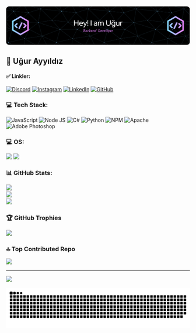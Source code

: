 ![Header](./g2.png)


## 👋 Uğur Ayyıldız 

#### ✅ Linkler:
[![Discord](https://img.shields.io/badge/Discord-%237289DA.svg?logo=discord&logoColor=white)](https://discord.gg/ugurayyildizx)
[![Instagram](https://img.shields.io/badge/Instagram-%23E4405F.svg?logo=Instagram&logoColor=white)](https://instagram.com/ugurayyildizx) 
[![LinkedIn](https://img.shields.io/badge/LinkedIn-%230077B5.svg?logo=linkedin&logoColor=white)](https://www.linkedin.com/in/u%C4%9Fur-ayy%C4%B1ld%C4%B1z-758616291/)
[![GitHub](https://img.shields.io/badge/GitHub-100000.svg?style=for-the-badge&logo=github&logoColor=white)](https://github.com/ugurayyildizx/)
### 💻 Tech Stack:
![JavaScript](https://img.shields.io/badge/javascript-%23323330.svg?style=for-the-badge&logo=javascript&logoColor=%23F7DF1E)
![Node JS ](https://img.shields.io/badge/Node.js-43853D?style=for-the-badge&logo=node.js&logoColor=white)
![C#](https://img.shields.io/badge/C%23-239120?style=for-the-badge&logo=c-sharp&logoColor=white)
![Python](https://img.shields.io/badge/python-3670A0?style=for-the-badge&logo=python&logoColor=ffdd54) 
![NPM](https://img.shields.io/badge/NPM-%23000000.svg?style=for-the-badge&logo=npm&logoColor=white) 
![Apache](https://img.shields.io/badge/apache-%23D42029.svg?style=for-the-badge&logo=apache&logoColor=white) 
![Adobe Photoshop](https://img.shields.io/badge/adobephotoshop-%2331A8FF.svg?style=for-the-badge&logo=adobephotoshop&logoColor=white)
### 💻 OS:
![](https://img.shields.io/badge/Android-3DDC84?style=for-the-badge&logo=android&logoColor=white)
![](https://img.shields.io/badge/Windows-0078D6?style=for-the-badge&logo=windows&logoColor=white)

### 📊 GitHub Stats:
![](https://github-readme-stats.vercel.app/api?username=ugurayyildizx&theme=dark&hide_border=false&include_all_commits=true&count_private=true)<br/>
![](https://github-readme-streak-stats.herokuapp.com/?user=ugurayyildizx&theme=dark&hide_border=false)<br/>
![](https://github-readme-stats.vercel.app/api/top-langs/?username=ugurayyildizx&theme=dark&hide_border=false&include_all_commits=true&count_private=true&layout=compact)

### 🏆 GitHub Trophies
![](https://github-profile-trophy.vercel.app/?username=ugurayyildizx&theme=radical&no-frame=true&no-bg=false&margin-w=4)

### 🔝 Top Contributed Repo
![](https://github-contributor-stats.vercel.app/api?username=ugurayyildizx&limit=5&theme=dark&combine_all_yearly_contributions=true)

---
[![](https://visitor-badge.laobi.icu/badge?page_id=ugurayyildizx.ugurayyildizx)](#)

<picture>
  <source
    media="(prefers-color-scheme: dark)"
    srcset="https://raw.githubusercontent.com/platane/snk/output/github-contribution-grid-snake-dark.svg"
  />
  <source
    media="(prefers-color-scheme: light)"
    srcset="https://raw.githubusercontent.com/platane/snk/output/github-contribution-grid-snake.svg"
  />
  <img
    alt="github contribution grid snake animation"
    src="https://raw.githubusercontent.com/platane/snk/output/github-contribution-grid-snake.svg"
  />
</picture>
<!-- Proudly created with GPRM ( https://gprm.itsvg.in ) -->





<br />
